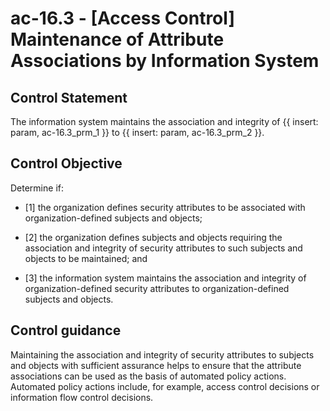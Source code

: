# ac-16.3 - \[Access Control\] Maintenance of Attribute Associations by Information System

## Control Statement

The information system maintains the association and integrity of {{ insert: param, ac-16.3_prm_1 }} to {{ insert: param, ac-16.3_prm_2 }}.

## Control Objective

Determine if:

- \[1\] the organization defines security attributes to be associated with organization-defined subjects and objects;

- \[2\] the organization defines subjects and objects requiring the association and integrity of security attributes to such subjects and objects to be maintained; and

- \[3\] the information system maintains the association and integrity of organization-defined security attributes to organization-defined subjects and objects.

## Control guidance

Maintaining the association and integrity of security attributes to subjects and objects with sufficient assurance helps to ensure that the attribute associations can be used as the basis of automated policy actions. Automated policy actions include, for example, access control decisions or information flow control decisions.
